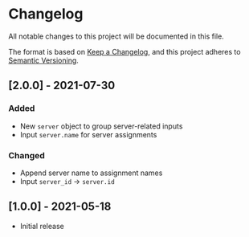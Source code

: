 # Changelog

All notable changes to this project will be documented in this file.

The format is based on [Keep a Changelog](https://keepachangelog.com/en/1.0.0/),
and this project adheres to [Semantic Versioning](https://semver.org/spec/v2.0.0.html).

<!-- ## [Unreleased] -->

## [2.0.0] - 2021-07-30

### Added
- New `server` object to group server-related inputs
- Input `server.name` for server assignments

### Changed
- Append server name to assignment names
- Input `server_id` -> `server.id`

## [1.0.0] - 2021-05-18

- Initial release
